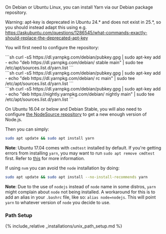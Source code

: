 On Debian or Ubuntu Linux, you can install Yarn via our Debian package
repository. 

Warning: apt-key is deprecated in Ubuntu 24.* and does not exist in 25.*, so you should instead adapt this using e.g.
https://askubuntu.com/questions/1286545/what-commands-exactly-should-replace-the-deprecated-apt-key

You will first need to configure the repository:

<div class="install-only-stable" markdown="1">
```sh
curl -sS https://dl.yarnpkg.com/debian/pubkey.gpg | sudo apt-key add -
echo "deb https://dl.yarnpkg.com/debian/ stable main" | sudo tee /etc/apt/sources.list.d/yarn.list
```
</div>
<div class="install-only-rc" markdown="1">
```sh
curl -sS https://dl.yarnpkg.com/debian/pubkey.gpg | sudo apt-key add -
echo "deb https://dl.yarnpkg.com/debian/ rc main" | sudo tee /etc/apt/sources.list.d/yarn.list
```
</div>
<div class="install-only-nightly" markdown="1">
```sh
curl -sS https://dl.yarnpkg.com/debian/pubkey.gpg | sudo apt-key add -
echo "deb https://nightly.yarnpkg.com/debian/ nightly main" | sudo tee /etc/apt/sources.list.d/yarn.list
```
</div>

On Ubuntu 16.04 or below and Debian Stable, you will also need to configure [the NodeSource repository](https://github.com/nodesource/distributions/blob/master/README.md#deb) to get a new enough version of Node.js.

Then you can simply:

```sh
sudo apt update && sudo apt install yarn
```

**Note**: Ubuntu 17.04 comes with `cmdtest` installed by default. If you're getting errors from installing `yarn`, you may want to run `sudo apt remove cmdtest` first. Refer to [this](https://github.com/yarnpkg/yarn/issues/2821) for more information.

If using `nvm` you can avoid the `node` installation by doing:

```sh
sudo apt update && sudo apt install --no-install-recommends yarn
```

**Note**: Due to the use of `nodejs` instead of `node` name in some distros, `yarn` might complain about `node` not being installed. A workaround for this is to add an alias in your `.bashrc` file, like so: `alias node=nodejs`. This will point `yarn` to whatever version of `node` you decide to use.

### Path Setup

<!-- prettier-ignore -->
{% include_relative _installations/unix_path_setup.md %}
